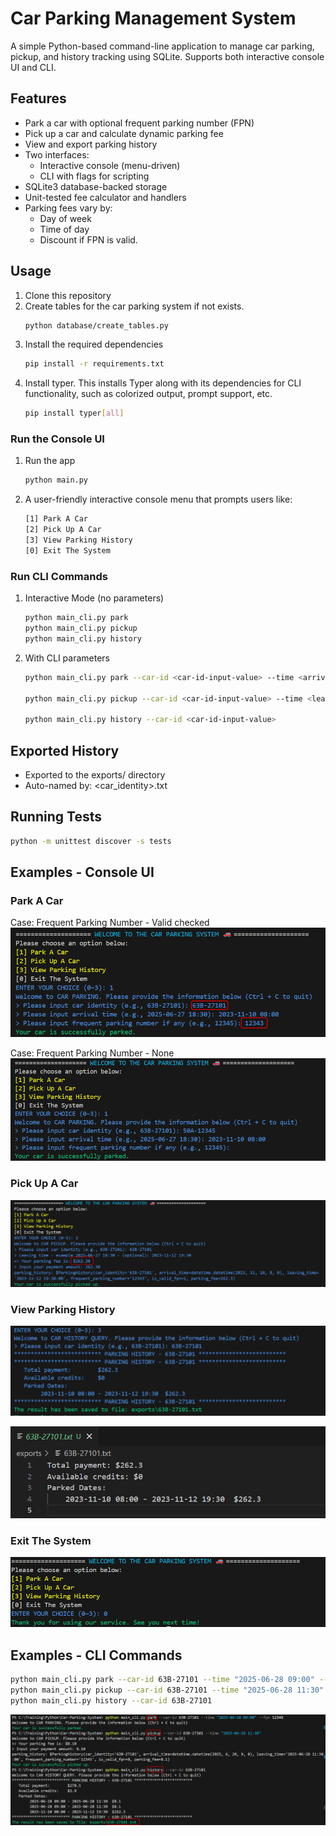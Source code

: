 # Car Parking Management System

A simple Python-based command-line application to manage car parking, pickup, and history tracking using SQLite. Supports both interactive console UI and CLI.

## Features
- Park a car with optional frequent parking number (FPN)
- Pick up a car and calculate dynamic parking fee
- View and export parking history
- Two interfaces:
  - Interactive console (menu-driven)
  - CLI with flags for scripting
- SQLite3 database-backed storage
- Unit-tested fee calculator and handlers
- Parking fees vary by: 
   - Day of week
   - Time of day
   - Discount if FPN is valid.

## Usage
1. Clone this repository
2. Create tables for the car parking system if not exists.
   ```bash
   python database/create_tables.py
   ```
2. Install the required dependencies
   ```bash
   pip install -r requirements.txt
   ```
3. Install typer. This installs Typer along with its dependencies for CLI functionality, such as colorized output, prompt support, etc.
   ```bash
   pip install typer[all]
   ```
### Run the Console UI
1. Run the app
   ```bash
   python main.py
   ```
2. A user-friendly interactive console menu that prompts users like:
   ```bash
   [1] Park A Car
   [2] Pick Up A Car
   [3] View Parking History
   [0] Exit The System
   ```
### Run CLI Commands
1. Interactive Mode (no parameters)
   ```bash
   python main_cli.py park
   python main_cli.py pickup
   python main_cli.py history
   ```
2. With CLI parameters
   ```bash
   python main_cli.py park --car-id <car-id-input-value> --time <arrival-time-input-value> --fpn <fpn-input-value>

   python main_cli.py pickup --car-id <car-id-input-value> --time <leaving-time-input-value>

   python main_cli.py history --car-id <car-id-input-value>
   ```
## Exported History
- Exported to the exports/ directory
- Auto-named by: <car_identity>.txt

## Running Tests
   ```bash
   python -m unittest discover -s tests
   ```

## Examples - Console UI
### Park A Car
Case: Frequent Parking Number - Valid checked
![Pack A Car](./images/park-car.png)

Case: Frequent Parking Number - None
![Park A Car FPN None](./images/park-car-fpn-none.png)

### Pick Up A Car
![Pick Up A Car](./images/pick-up-car.png)

### View Parking History
![View History](./images/view-history.png)

![History File](./images/car_history_file.png)

### Exit The System
![Exit The System](./images/exit-system.png)

## Examples - CLI Commands
```bash
python main_cli.py park --car-id 63B-27101 --time "2025-06-28 09:00" --fpn 12345
python main_cli.py pickup --car-id 63B-27101 --time "2025-06-28 11:30"
python main_cli.py history --car-id 63B-27101
```
![Car Park CLI Command](./images/car-park-cli-command.png)